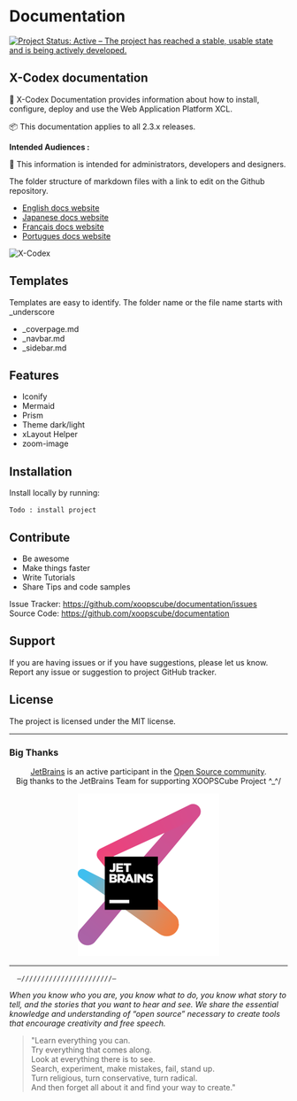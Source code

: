 # Documentation

[![Project Status: Active – The project has reached a stable, usable state and is being actively developed.](https://www.repostatus.org/badges/2.0.0/active.svg)](https://www.repostatus.org/#active)

## X-Codex documentation

📘 X-Codex Documentation provides information about how to install, configure, deploy and use the Web Application Platform XCL.

📦 This documentation applies to all 2.3.x releases.

**Intended Audiences :**

👥 This information is intended for administrators, developers and designers.

The folder structure of markdown files with a link to edit on the Github repository.

+ [English docs website](https://xoopscube.github.io/documentation/ 'X-Codex English')
+ [Japanese docs website](https://xoopscube.github.io/documentation/#/ja/ 'X-Codex Japanese')
+ [Français docs website](https://xoopscube.github.io/documentation/#/fr/ 'X-Codex Français')
+ [Portugues docs website](https://xoopscube.github.io/documentation/#/pt/ 'X-Codex Portugues')

![X-Codex](https://github.com/xoopscube/documentation/blob/master/_media/xcl-codemo-screenshot.png "XCL Documentation")


Templates
----
Templates are easy to identify. The folder name or the file name starts with _underscore

+ _coverpage.md
+ _navbar.md
+ _sidebar.md

Features
----
- Iconify 
- Mermaid  
- Prism 
- Theme dark/light
- xLayout Helper 
- zoom-image    


Installation
----

Install locally by running:

    Todo : install project

Contribute
----
- Be awesome
- Make things faster
- Write Tutorials
- Share Tips and code samples  
   
Issue Tracker: https://github.com/xoopscube/documentation/issues  
Source Code: https://github.com/xoopscube/documentation  

Support
-------

If you are having issues or if you have suggestions, please let us know.
Report any issue or suggestion to project GitHub tracker.

License
----

The project is licensed under the MIT license.

-----

### Big Thanks


<p align="center"><a href="https://www.jetbrains.com/" target="_blank">JetBrains</a> is an active participant in the <a href="https://www.jetbrains.com/opensource/" target="_blank">Open Source community</a>.<br>
Big thanks to the JetBrains Team for supporting XOOPSCube Project ^_^/  </p>

<p align=center><img src="https://raw.githubusercontent.com/xoopscube/artwork-social-media/master/logo/jetbrains-logo-variant-3-256.png" alt="Big thanks to the JetBrains Team for supporting XOOPSCube Project" title="Big thanks to the JetBrains Team for supporting XOOPSCube Project" /></p>

-----

      —///////////////////////—

_When you know who you are, you know what to do, you know what story to tell, and the stories that you want to hear and see. We share the essential knowledge and understanding of “open source” necessary to create tools that encourage creativity and free speech._


>"Learn everything you can.  
Try everything that comes along.  
Look at everything there is to see.  
Search, experiment, make mistakes, fail, stand up.  
Turn religious, turn conservative, turn radical.  
And then forget all about it and find your way to create."    

